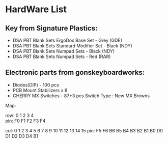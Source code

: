 HardWare List
========

## Key from Signature Plastics:

- DSA PBT Blank Sets ErgoDox Base Set - Grey (GDE)
- DSA PBT Blank Sets Standard Modifier Set - Black (NDY)
- DSA PBT Blank Sets Numpad Sets - Black (NDY)
- DSA PBT Blank Sets Numpad Sets - Red (RAR)

## Electronic parts from gonskeyboardworks:

- Diodes(DIP) - 100 pcs
- PCB Mount Stabilizers x 8 
- CHERRY MX Switches - 87+3 pcs Switch Type : New MX Browns


Map: 

row:  0   1   2   3   4  
pin: F0  F1  F2  F3  F4  

col:  0   1   2   3   4   5   6   7   8   9   10  11  12  13  14  15
pin: F5  F6  B6  B5  B4  B3  B2  B1  B0  D0   D1  D2  D3  D4  B1
